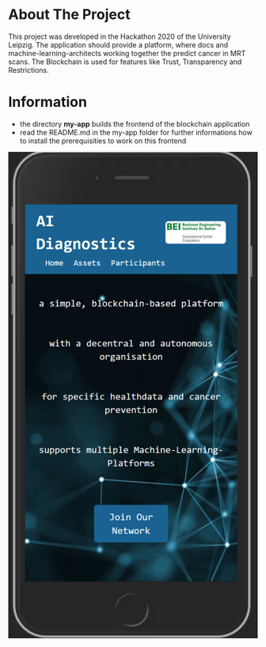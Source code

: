 # About The Project
This project was developed in the Hackathon 2020 of the University Leipzig. 
The application should provide a platform, where docs and machine-learning-architects working together the predict cancer in MRT scans. 
The Blockchain is used for features like Trust, Transparency and Restrictions.

# Information
- the directory **my-app** builds the frontend of the blockchain application
- read the README.md in the my-app folder for further informations how to install the prerequisities to work on this frontend 

![home tab](https://github.com/lipka00/hackathon_bc_bei/blob/main/iphone_screen_app.png)
